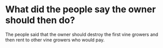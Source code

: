 # What did the people say the owner should then do?

The people said that the owner should destroy the first vine growers and then rent to other vine growers who would pay.
